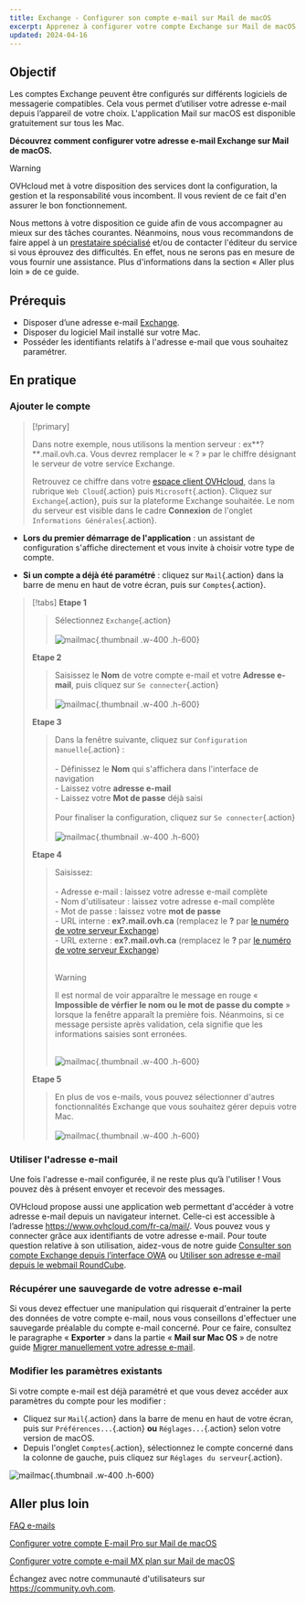 ```yaml
---
title: Exchange - Configurer son compte e-mail sur Mail de macOS
excerpt: Apprenez à configurer votre compte Exchange sur Mail de macOS
updated: 2024-04-16
---
```


<style>
.w-400 {
  max-width:400px !important;
}
.h-600 {
  max-height:600px !important;
}
</style>

## Objectif

Les comptes Exchange peuvent être configurés sur différents logiciels de messagerie compatibles. Cela vous permet d’utiliser votre adresse e-mail depuis l’appareil de votre choix. L'application Mail sur macOS est disponible gratuitement sur tous les Mac.

**Découvrez comment configurer votre adresse e-mail Exchange sur Mail de macOS.**

> [!warning]
>
> OVHcloud met à votre disposition des services dont la configuration, la gestion et la responsabilité vous incombent. Il vous revient de ce fait d'en assurer le bon fonctionnement.
>
> Nous mettons à votre disposition ce guide afin de vous accompagner au mieux sur des tâches courantes. Néanmoins, nous vous recommandons de faire appel à un [prestataire spécialisé](/links/partner) et/ou de contacter l'éditeur du service si vous éprouvez des difficultés. En effet, nous ne serons pas en mesure de vous fournir une assistance. Plus d'informations dans la section « Aller plus loin » de ce guide.
>

## Prérequis

- Disposer d’une adresse e-mail [Exchange](links/web/emails-hosted-exchange).
- Disposer du logiciel Mail installé sur votre Mac.
- Posséder les identifiants relatifs à l'adresse e-mail que vous souhaitez paramétrer.

## En pratique

### Ajouter le compte <a name="addaccount"></a>

> [!primary]
>
> Dans notre exemple, nous utilisons la mention serveur : ex**?**.mail.ovh.ca. Vous devrez remplacer le « ? » par le chiffre désignant le serveur de votre service Exchange.
>
> Retrouvez ce chiffre dans votre [espace client OVHcloud](links/manager), dans la rubrique `Web Cloud`{.action} puis `Microsoft`{.action}.
> Cliquez sur `Exchange`{.action}, puis sur la plateforme Exchange souhaitée. Le nom du serveur est visible dans le cadre **Connexion** de l'onglet `Informations Générales`{.action}.
>

- **Lors du premier démarrage de l'application** : un assistant de configuration s'affiche directement et vous invite à choisir votre type de compte.

- **Si un compte a déjà été paramétré** : cliquez sur `Mail`{.action} dans la barre de menu en haut de votre écran, puis sur `Comptes`{.action}.

> [!tabs]
> **Etape 1**
>> Sélectionnez `Exchange`{.action}<br><br> 
>> ![mailmac](images/mail-mac-exchange01.png){.thumbnail .w-400 .h-600}
>>
> **Etape 2**
>> Saisissez le **Nom** de votre compte e-mail et votre **Adresse e-mail**, puis cliquez sur `Se connecter`{.action} <br><br> 
>> ![mailmac](images/mail-mac-exchange02.png){.thumbnail .w-400 .h-600}
>>
> **Etape 3**
>> Dans la fenêtre suivante, cliquez sur `Configuration manuelle`{.action} : <br><br>- Définissez le **Nom** qui s'affichera dans l'interface de navigation <br>- Laissez votre **adresse e-mail**<br>- Laissez votre **Mot de passe** déjà saisi <br><br>Pour finaliser la configuration, cliquez sur `Se connecter`{.action} <br><br> 
>> ![mailmac](images/mail-mac-exchange03.png){.thumbnail .w-400 .h-600}
>>
> **Etape 4**
>> Saisissez: <br><br>- Adresse e-mail : laissez votre adresse e-mail complète<br>- Nom d'utilisateur : laissez votre adresse e-mail complète <br>- Mot de passe : laissez votre **mot de passe**<br> - URL interne : **ex?.mail.ovh.ca** (remplacez le **?** par [le numéro de votre serveur Exchange](#addaccount))<br>- URL externe : **ex?.mail.ovh.ca** (remplacez le **?** par [le numéro de votre serveur Exchange](#addaccount))<br><br>
>>
>> > [!warning]
>> >
>> > Il est normal de voir apparaître le message en rouge « **Impossible de vérfier le nom ou le mot de passe du compte** » lorsque la fenêtre apparaît la première fois. Néanmoins, si ce message persiste après validation, cela signifie que les informations saisies sont erronées.<br><br>
>>
>> ![mailmac](images/mail-mac-exchange04.png){.thumbnail .w-400 .h-600}
>>
> **Etape 5**
>> En plus de vos e-mails, vous pouvez sélectionner d'autres fonctionnalités Exchange que vous souhaitez gérer depuis votre Mac. <br><br>![mailmac](images/mail-mac-exchange05.png){.thumbnail .w-400 .h-600}

### Utiliser l'adresse e-mail

Une fois l'adresse e-mail configurée, il ne reste plus qu’à l'utiliser ! Vous pouvez dès à présent envoyer et recevoir des messages.

OVHcloud propose aussi une application web permettant d'accéder à votre adresse e-mail depuis un navigateur internet. Celle-ci est accessible à l’adresse <https://www.ovhcloud.com/fr-ca/mail/>. Vous pouvez vous y connecter grâce aux identifiants de votre adresse e-mail. Pour toute question relative à son utilisation, aidez-vous de notre guide [Consulter son compte Exchange depuis l’interface OWA](/pages/web_cloud/email_and_collaborative_solutions/using_the_outlook_web_app_webmail/email_owa) ou [Utiliser son adresse e-mail depuis le webmail RoundCube](/pages/web_cloud/email_and_collaborative_solutions/mx_plan/email_roundcube#ou-et-comment-se-connecter-au-webmail-roundcube).

### Récupérer une sauvegarde de votre adresse e-mail

Si vous devez effectuer une manipulation qui risquerait d'entrainer la perte des données de votre compte e-mail, nous vous conseillons d'effectuer une sauvegarde préalable du compte e-mail concerné. Pour ce faire, consultez le paragraphe « **Exporter** » dans la partie « **Mail sur Mac OS** » de notre guide [Migrer manuellement votre adresse e-mail](/pages/web_cloud/email_and_collaborative_solutions/migrating/manual_email_migration#exporter).

### Modifier les paramètres existants

Si votre compte e-mail est déjà paramétré et que vous devez accéder aux paramètres du compte pour les modifier :

- Cliquez sur `Mail`{.action} dans la barre de menu en haut de votre écran, puis sur `Préférences...`{.action} **ou** `Réglages...`{.action} selon votre version de macOS.
- Depuis l'onglet `Comptes`{.action}, sélectionnez le compte concerné dans la colonne de gauche, puis cliquez sur `Réglages du serveur`{.action}.

![mailmac](images/mail-mac-exchange06.png){.thumbnail .w-400 .h-600}

## Aller plus loin

[FAQ e-mails](/pages/web_cloud/email_and_collaborative_solutions/mx_plan/faq-emails)

[Configurer votre compte E-mail Pro sur Mail de macOS](/pages/web_cloud/email_and_collaborative_solutions/email_pro/how_to_configure_mail_macos)

[Configurer votre compte e-mail MX plan sur Mail de macOS](/pages/web_cloud/email_and_collaborative_solutions/mx_plan/how_to_configure_mail_macos)

Échangez avec notre communauté d'utilisateurs sur <https://community.ovh.com>.
